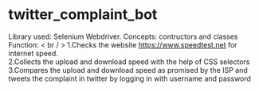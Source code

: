 # twitter_complaint_bot<br /> 
Library used: Selenium Webdriver. Concepts: contructors and classes <br /> 
Function: < br / > 
1.Checks the website https://www.speedtest.net for internet speed.<br /> 
2.Collects the upload and download speed with the help of CSS selectors<br /> 
3.Compares the upload and download speed as promised by the ISP and tweets the complaint in twitter by logging in with username and password<br /> 
